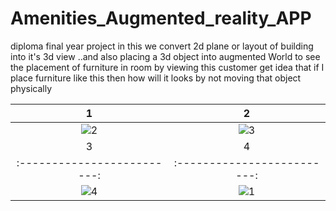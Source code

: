 # Amenities_Augmented_reality_APP
diploma final year project  in this we convert 2d plane or layout of building into it's 3d view ..and also placing a 3d object into augmented World to see the placement of furniture in room by viewing this customer get idea that if I place furniture like this then how will it looks by not moving that object physically

1             |  2
:-------------------------:|:-------------------------:
![2](https://github.com/AbhishekPawshekar/Amenities_Augmented_reality_APP/assets/89447125/1045dafc-abea-4991-be7a-fd97da8072a2) | ![3](https://github.com/AbhishekPawshekar/Amenities_Augmented_reality_APP/assets/89447125/46d5688f-89e1-41f5-8a11-d2aa800ab4cf)
3             |  4
:-------------------------:|:-------------------------:
![4](https://github.com/AbhishekPawshekar/Amenities_Augmented_reality_APP/assets/89447125/520dfcf2-18a2-4d99-bc00-8ca260029614) | ![1](https://github.com/AbhishekPawshekar/Amenities_Augmented_reality_APP/assets/89447125/7f9c8514-4f03-490b-9c92-2ac4f0e3928d)
